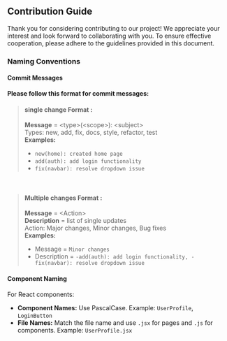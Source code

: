## Contribution Guide

Thank you for considering contributing to our project! We appreciate your interest and look forward to collaborating with you. To ensure effective cooperation, please adhere to the guidelines provided in this document.

### Naming Conventions

#### Commit Messages

**Please follow this format for commit messages:**
>#### single change Format : 
> **Message** = \<type>(\<scope>): \<subject> <br>
> Types: new, add, fix, docs, style, refactor, test <br>
>**Examples:**
>- `new(home): created home page`
>- `add(auth): add login functionality`
>- `fix(navbar): resolve dropdown issue`

<br>

>#### Multiple changes Format : 
> **Message** = \<Action> <br>
> **Description** = list of single updates <br>
> Action: Major changes, Minor changes, Bug fixes  <br>
>**Examples:**
>- Message = `Minor changes`
>- Description = `-add(auth): add login functionality, -fix(navbar): resolve dropdown issue`

#### Component Naming
For React components:
- **Component Names:** Use PascalCase.
  Example: `UserProfile`, `LoginButton`
- **File Names:** Match the file name and use `.jsx` for pages and `.js` for components.
  Example: `UserProfile.jsx`